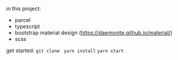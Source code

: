 

in this project:

- parcel
- typescript
- bootstrap material design (https://daemonite.github.io/material/)
- scss

get started:
`git clone `
`yarn install`
`yarn start`

